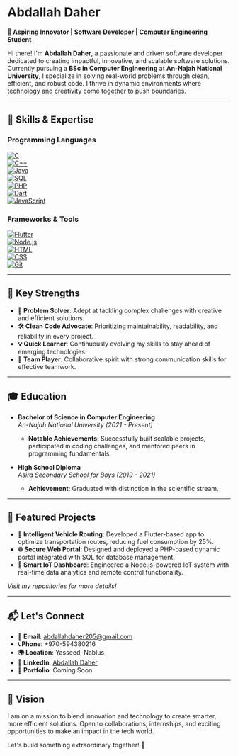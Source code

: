 # **Abdallah Daher**  
**🚀 Aspiring Innovator | Software Developer | Computer Engineering Student**  

Hi there! I'm **Abdallah Daher**, a passionate and driven software developer dedicated to creating impactful, innovative, and scalable software solutions. Currently pursuing a **BSc in Computer Engineering** at **An-Najah National University**, I specialize in solving real-world problems through clean, efficient, and robust code. I thrive in dynamic environments where technology and creativity come together to push boundaries.  

---

## **🔧 Skills & Expertise**  

### **Programming Languages**  
[![C](https://img.shields.io/badge/C-%2300599C.svg?style=for-the-badge&logo=c&logoColor=white)](#)  
[![C++](https://img.shields.io/badge/C++-%2300599C.svg?style=for-the-badge&logo=c%2B%2B&logoColor=white)](#)  
[![Java](https://img.shields.io/badge/Java-%23ED8B00.svg?style=for-the-badge&logo=java&logoColor=white)](#)  
[![SQL](https://img.shields.io/badge/SQL-%23025E8C.svg?style=for-the-badge&logo=postgresql&logoColor=white)](#)  
[![PHP](https://img.shields.io/badge/PHP-%23777BB4.svg?style=for-the-badge&logo=php&logoColor=white)](#)  
[![Dart](https://img.shields.io/badge/Dart-%230175C2.svg?style=for-the-badge&logo=dart&logoColor=white)](#)  
[![JavaScript](https://img.shields.io/badge/JavaScript-%23F7DF1E.svg?style=for-the-badge&logo=javascript&logoColor=black)](#)  

### **Frameworks & Tools**  
[![Flutter](https://img.shields.io/badge/Flutter-%2302569B.svg?style=for-the-badge&logo=flutter&logoColor=white)](#)  
[![Node.js](https://img.shields.io/badge/Node.js-%2343853D.svg?style=for-the-badge&logo=node.js&logoColor=white)](#)  
[![HTML](https://img.shields.io/badge/HTML-%23E34F26.svg?style=for-the-badge&logo=html5&logoColor=white)](#)  
[![CSS](https://img.shields.io/badge/CSS-%231572B6.svg?style=for-the-badge&logo=css3&logoColor=white)](#)  
[![Git](https://img.shields.io/badge/Git-%23F05033.svg?style=for-the-badge&logo=git&logoColor=white)](#)  

---

## **🌟 Key Strengths**  

- **🚀 Problem Solver**: Adept at tackling complex challenges with creative and efficient solutions.  
- **🛠️ Clean Code Advocate**: Prioritizing maintainability, readability, and reliability in every project.  
- **💡 Quick Learner**: Continuously evolving my skills to stay ahead of emerging technologies.  
- **🤝 Team Player**: Collaborative spirit with strong communication skills for effective teamwork.  

---

## **🎓 Education**  

- **Bachelor of Science in Computer Engineering**  
  *An-Najah National University (2021 - Present)*  
  - **Notable Achievements**: Successfully built scalable projects, participated in coding challenges, and mentored peers in programming fundamentals.  

- **High School Diploma**  
  *Asira Secondary School for Boys (2019 - 2021)*  
  - **Achievement**: Graduated with distinction in the scientific stream.  

---

## **💼 Featured Projects**  

- **🚗 Intelligent Vehicle Routing**: Developed a Flutter-based app to optimize transportation routes, reducing fuel consumption by 25%.  
- **🌐 Secure Web Portal**: Designed and deployed a PHP-based dynamic portal integrated with SQL for database management.  
- **📱 Smart IoT Dashboard**: Engineered a Node.js-powered IoT system with real-time data analytics and remote control functionality.  

*Visit my repositories for more details!*  

---

## **📬 Let's Connect**  

- **📧 Email**: [abdallahdaher205@gmail.com](mailto:abdallahdaher205@gmail.com)  
- **📞 Phone**: +970-594380216  
- **🌍 Location**: Yasseed, Nablus  
- **💼 LinkedIn**: [Abdallah Daher](https://www.linkedin.com/in/abdallah-daher)  
- **📂 Portfolio**: Coming Soon  

---

## **🚀 Vision**  

I am on a mission to blend innovation and technology to create smarter, more efficient solutions. Open to collaborations, internships, and exciting opportunities to make an impact in the tech world.  

Let's build something extraordinary together! 🚀  
